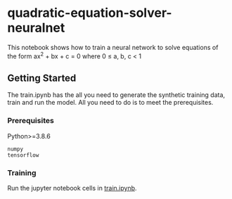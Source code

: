 # quadratic-equation-solver-neuralnet
This notebook shows how to train a neural network to solve equations of the form ax<sup>2</sup> + bx + c = 0 where 0 &leq; a, b, c < 1 

## Getting Started

The train.ipynb has the all you need to generate the synthetic training data, train and run the model. All you need to do is to meet the prerequisites. 

### Prerequisites

Python>=3.8.6

```
numpy 
tensorflow 
```

### Training
Run the jupyter notebook cells in [train.ipynb](https://github.com/FrederickRoman/quadratic-equation-solver-neuralnet/blob/main/train.ipynb).
